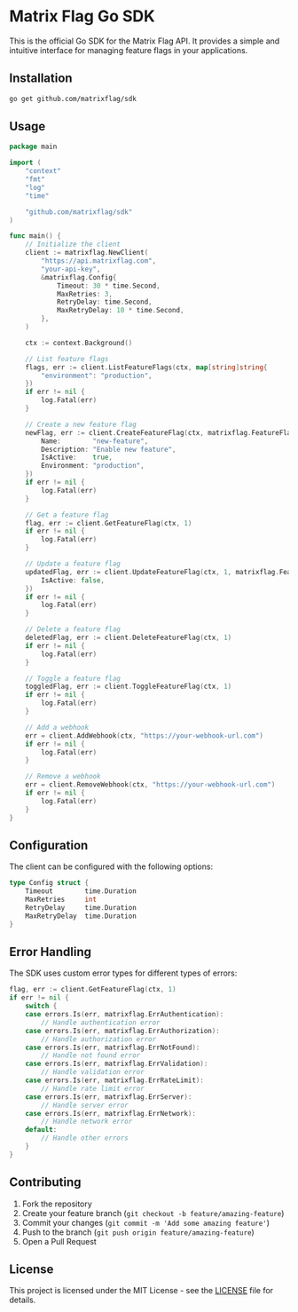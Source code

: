 # Matrix Flag Go SDK

This is the official Go SDK for the Matrix Flag API. It provides a simple and intuitive interface for managing feature flags in your applications.

## Installation

```bash
go get github.com/matrixflag/sdk
```

## Usage

```go
package main

import (
    "context"
    "fmt"
    "log"
    "time"

    "github.com/matrixflag/sdk"
)

func main() {
    // Initialize the client
    client := matrixflag.NewClient(
        "https://api.matrixflag.com",
        "your-api-key",
        &matrixflag.Config{
            Timeout: 30 * time.Second,
            MaxRetries: 3,
            RetryDelay: time.Second,
            MaxRetryDelay: 10 * time.Second,
        },
    )

    ctx := context.Background()

    // List feature flags
    flags, err := client.ListFeatureFlags(ctx, map[string]string{
        "environment": "production",
    })
    if err != nil {
        log.Fatal(err)
    }

    // Create a new feature flag
    newFlag, err := client.CreateFeatureFlag(ctx, matrixflag.FeatureFlagCreate{
        Name:        "new-feature",
        Description: "Enable new feature",
        IsActive:    true,
        Environment: "production",
    })
    if err != nil {
        log.Fatal(err)
    }

    // Get a feature flag
    flag, err := client.GetFeatureFlag(ctx, 1)
    if err != nil {
        log.Fatal(err)
    }

    // Update a feature flag
    updatedFlag, err := client.UpdateFeatureFlag(ctx, 1, matrixflag.FeatureFlagUpdate{
        IsActive: false,
    })
    if err != nil {
        log.Fatal(err)
    }

    // Delete a feature flag
    deletedFlag, err := client.DeleteFeatureFlag(ctx, 1)
    if err != nil {
        log.Fatal(err)
    }

    // Toggle a feature flag
    toggledFlag, err := client.ToggleFeatureFlag(ctx, 1)
    if err != nil {
        log.Fatal(err)
    }

    // Add a webhook
    err = client.AddWebhook(ctx, "https://your-webhook-url.com")
    if err != nil {
        log.Fatal(err)
    }

    // Remove a webhook
    err = client.RemoveWebhook(ctx, "https://your-webhook-url.com")
    if err != nil {
        log.Fatal(err)
    }
}
```

## Configuration

The client can be configured with the following options:

```go
type Config struct {
    Timeout        time.Duration
    MaxRetries     int
    RetryDelay     time.Duration
    MaxRetryDelay  time.Duration
}
```

## Error Handling

The SDK uses custom error types for different types of errors:

```go
flag, err := client.GetFeatureFlag(ctx, 1)
if err != nil {
    switch {
    case errors.Is(err, matrixflag.ErrAuthentication):
        // Handle authentication error
    case errors.Is(err, matrixflag.ErrAuthorization):
        // Handle authorization error
    case errors.Is(err, matrixflag.ErrNotFound):
        // Handle not found error
    case errors.Is(err, matrixflag.ErrValidation):
        // Handle validation error
    case errors.Is(err, matrixflag.ErrRateLimit):
        // Handle rate limit error
    case errors.Is(err, matrixflag.ErrServer):
        // Handle server error
    case errors.Is(err, matrixflag.ErrNetwork):
        // Handle network error
    default:
        // Handle other errors
    }
}
```

## Contributing

1. Fork the repository
2. Create your feature branch (`git checkout -b feature/amazing-feature`)
3. Commit your changes (`git commit -m 'Add some amazing feature'`)
4. Push to the branch (`git push origin feature/amazing-feature`)
5. Open a Pull Request

## License

This project is licensed under the MIT License - see the [LICENSE](LICENSE) file for details. 